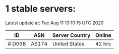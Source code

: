 # 1 stable servers:

Latest update at: Tue Aug 11 13:10:15 UTC 2020

| ID | ASN | Server Country | Online |
| -- | --- | -------------- | ------ |
| #.D09B | AS174 | United States | 42 hrs |

